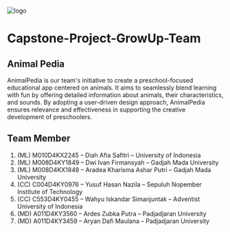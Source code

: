 ![logo](https://github.com/GrowUpTeam/Capstone-Project-GrowUp-Team/assets/170782865/922e5a2a-1772-4e59-8312-a8c86db8b43e)

# Capstone-Project-GrowUp-Team

## Animal Pedia
AnimalPedia is our team's initiative to create a preschool-focused educational app centered on animals. It aims to seamlessly blend learning with fun by offering detailed information about animals, their characteristics, and sounds. By adopting a user-driven design approach, AnimalPedia ensures relevance and effectiveness in supporting the creative development of preschoolers.

## Team Member 
1. (ML) M010D4KX2245 – Diah Afia Safitri – University of Indonesia
2. (ML) M008D4KY1849 – Dwi Ivan Firmansyah – Gadjah Mada University
3. (ML) M008D4KX1848 – Aradea Kharisma Ashar Putri – Gadjah Mada University
4. (CC) C004D4KY0976 – Yusuf Hasan Nazila – Sepuluh Nopember Institute of Technology
5. (CC) C553D4KY0455 – Wahyu Iskandar Simanjuntak – Adventist University of Indonesia
6. (MD) A011D4KY3560 – Ardes Zubka Putra – Padjadjaran University
7. (MD) A011D4KY3459 – Aryan Dafi Maulana – Padjadjaran University
